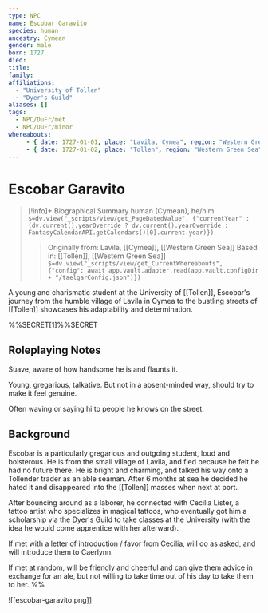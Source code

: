 ```yaml
---
type: NPC
name: Escobar Garavito
species: human
ancestry: Cymean
gender: male
born: 1727
died: 
title: 
family: 
affiliations:
  - "University of Tollen"
  - "Dyer's Guild"
aliases: []
tags:
  - NPC/DuFr/met
  - NPC/DuFr/minor
whereabouts:
     - { date: 1727-01-01, place: "Lavila, Cymea", region: "Western Green Sea", type: origin}
     - { date: 1727-01-02, place: "Tollen", region: "Western Green Sea", type: home}
---
```

# Escobar Garavito
>[!info]+ Biographical Summary
>human (Cymean), he/him
>`$=dv.view("_scripts/view/get_PageDatedValue", {"currentYear" : (dv.current().yearOverride ? dv.current().yearOverride : FantasyCalendarAPI.getCalendars()[0].current.year)})`
>> Originally from: Lavila, [[Cymea]], [[Western Green Sea]]
>> Based in: [[Tollen]], [[Western Green Sea]]
>> `$=dv.view("_scripts/view/get_CurrentWhereabouts", {"config": await app.vault.adapter.read(app.vault.configDir + "/taelgarConfig.json")})`

A young and charismatic student at the University of [[Tollen]], Escobar's journey from the humble village of Lavila in Cymea to the bustling streets of [[Tollen]] showcases his adaptability and determination.

%%SECRET[1]%%SECRET
## Roleplaying Notes

Suave, aware of how handsome he is and flaunts it. 

Young, gregarious, talkative. But not in a absent-minded way, should try to make it feel genuine. 

Often waving or saying hi to people he knows on the street. 

## Background


Escobar is a particularly gregarious and outgoing student, loud and boisterous. He is from the small village of Lavila, and fled because he felt he had no future there. He is bright and charming, and talked his way onto a Tollender trader as an able seaman. After 6 months at sea he decided he hated it and disappeared into the [[Tollen]] masses when next at port. 

After bouncing around as a laborer, he connected with Cecilia Lister, a tattoo artist who specializes in magical tattoos, who eventually got him a scholarship via the Dyer's Guild to take classes at the University (with the idea he would come apprentice with her afterward).

If met with a letter of introduction / favor from Cecilia, will do as asked, and will introduce them to Caerlynn. 

If met at random, will be friendly and cheerful and can give them advice in exchange for an ale, but not willing to take time out of his day to take them to her.
%%

![[escobar-garavito.png]]